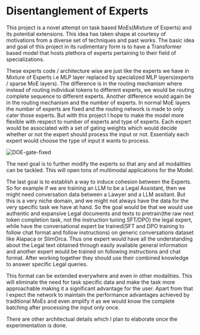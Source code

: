# Disentanglement of Experts

This project is a novel attempt on task based MoEs(Mixture of Experts) and its potential extensions. This idea has taken shape at courtesy of motivations from a diverse set of techniques and past works. The basic idea and goal of this project in its rudimentary form is to have a Transformer based model that hosts plethora of experts pertaining to their field of specializations.

These experts code / architecture wise are just like the experts we have in Mixture of Experts i.e MLP layer replaced by specialized MLP layers(experts / sparse MoE layers). The difference is in the routing mechanism where instead of routing individual tokens to different experts, we would be routing complete sequence to different experts. Another difference would again be in the routing mechanism and the number of experts. In normal MoE layers the number of experts are fixed and the routing network is made to only cater those experts. But with this project I hope to make the model more flexible with respect to number of experts and type of experts. Each expert would be associated with a set of gating weights which would decide whether or not the expert should process the input or not. Essentialy each expert would choose the type of input it wants to process.

![DOE-gate-fixed](https://github.com/Quicksilver466/DOE/assets/40929815/ea719338-811f-4ad6-914f-59bf71a9d393)


The next goal is to further modify the experts so that any and all modalities can be tackled. This will open tons of multimodal applications for the Model.

The last goal is to establish a way to induce cohesion between the Experts. So for example if we are training an LLM to be a Legal Assistant, then we might need conversation data between a Lawyer and a LLM assitant. But this is a very niche domain, and we might not always have the data for the very specific task we have at hand. So the goal would be that we would use authentic and expansive Legal documents and texts to pretrain(the raw next token completion task, not the instruction tuning SFT/DPO) the legal expert, while have the conversational expert be trained(SFT and DPO training to follow chat format and follow instructions) on generic conversations dataset like Alapaca or SlimOrca. Thus one expert would have all the understanding about the Legal text obtained through easily available general information and another expert would be trained on following instructions and chat format. After working together they should use their combined knowledge to answer specific Legal queries.

This format can be extended everywhere and even in other modalities. This will eliminate the need for task specific data and make the task more approachable making it a significant advantage for the user. Apart from that I expect the network to maintain the performance advantages achieved by traditional MoEs and even amplify it as we would know the complete batching after processing the input only once.

There are other architectual details which I plan to elaborate once the experimentation is done.
